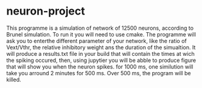 # neuron-project
This programme is a simulation of network of 12500 neurons, according to Brunel simulation.
To run it you will need to use cmake. The programme will ask you to enterthe different parameter of your network, like the ratio of Vext/Vthr, the relative inhibitory weight ans the duration of the simualtion. 
It will produce a results.txt file in your build that will contain the times at wich the spiking occured, then, using jupytier you will be abble to produce figure that will show you when the neuron spikes. 
for 1000 ms, one similution will take you arround 2 minutes for 500 ms. Over 500 ms, the program will be killed. 
